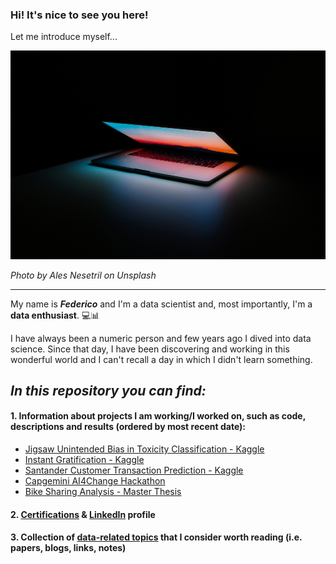 ### Hi! It's nice to see you here!

Let me introduce myself...

![cover](ales-nesetril-734016-unsplash.jpg)

_Photo by Ales Nesetril on Unsplash_

---

My name is **_Federico_** and I'm a data scientist and, most importantly, I'm a **data enthusiast**. 💻📊

I have always been a numeric person and few years ago I dived into data science. Since that day, I have been discovering and working in this wonderful world and I can't recall a day in which I didn't learn something.

## *In this repository you can find:*

#### 1. Information about projects I am working/I worked on, such as code, descriptions and results (ordered by most recent date):
- [Jigsaw Unintended Bias in Toxicity Classification - Kaggle](Jigsaw_Unintended_Bias_in_Toxicity_Classification)
- [Instant Gratification - Kaggle](Kaggle_Instant_Gratification)
- [Santander Customer Transaction Prediction - Kaggle](Santander_Customer_Transaction_Prediction)
- [Capgemini AI4Change Hackathon](Capgemini_AI4Change_Hackathon)
- [Bike Sharing Analysis - Master Thesis](Bike_Sharing_Analysis)


#### 2. [Certifications](https://github.com/FedericoRaimondi/myProjects/tree/master/Resume%20%26%20Certifications) & [LinkedIn](https://www.linkedin.com/in/federico-raimondi-cominesi/) profile

#### 3. Collection of [data-related topics](Data_Stuff) that I consider worth reading (i.e. papers, blogs, links, notes)

